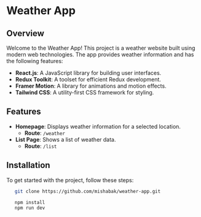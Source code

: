 # Weather App

## Overview

Welcome to the Weather App! This project is a weather website built using modern web technologies. The app provides weather information and has the following features:

- **React.js**: A JavaScript library for building user interfaces.
- **Redux Toolkit**: A toolset for efficient Redux development.
- **Framer Motion**: A library for animations and motion effects.
- **Tailwind CSS**: A utility-first CSS framework for styling.

## Features

- **Homepage**: Displays weather information for a selected location.
  - **Route**: `/weather`
- **List Page**: Shows a list of weather data.
  - **Route**: `/list`

## Installation

To get started with the project, follow these steps:

```bash
   git clone https://github.com/mishabak/weather-app.git

   npm install
   npm run dev
     
    

   

